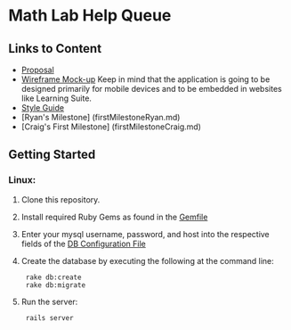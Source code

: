 Math Lab Help Queue
===================


Links to Content
----------------

* [Proposal](Proposal.md)
* [Wireframe Mock-up](http://share.axure.com/LO8O6N/) Keep in mind that the application is going to be designed primarily for mobile devices and to be embedded in websites like Learning Suite.
* [Style Guide](StyleGuide.md)
* [Ryan's Milestone] (firstMilestoneRyan.md)
* [Craig's First Milestone] (firstMilestoneCraig.md)


Getting Started
---------------

### Linux:

1. Clone this repository.

2. Install required Ruby Gems as found in the [Gemfile](Gemfile)

3. Enter your mysql username, password, and host into the respective fields of the [DB Configuration File](config/database.yml)

4. Create the database by executing the following at the command line:

        rake db:create
        rake db:migrate

5. Run the server:

        rails server

